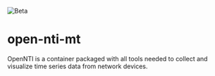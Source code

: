 ![Beta](https://img.shields.io/badge/status-beta-yellowgreen.svg?style=flat "Beta")
# open-nti-mt

OpenNTI is a container packaged with all tools needed to collect and visualize time series data from network devices.
